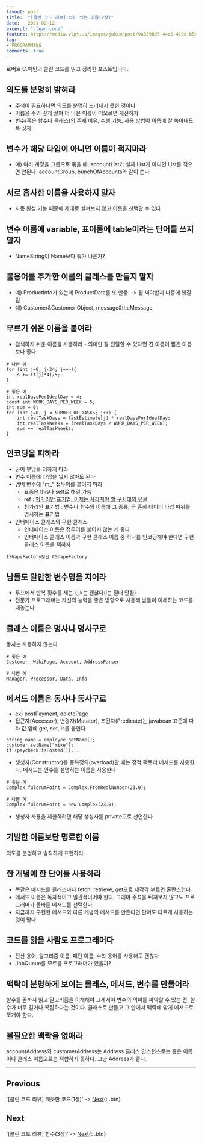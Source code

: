 ```yaml
---
layout: post
title:  "[클린 코드 리뷰] 의미 있는 이름(2장)"
date:   2021-02-12
excerpt: "clean code"
feature: https://media.vlpt.us/images/jwkim/post/9a8598d3-44c6-419d-b509-069370dd5c7e/%EA%B7%B8%EB%A6%BC3.png
tag:
- PROGRAMMING
comments: true
---
```


로버트 C.마틴의 클린 코드를 읽고 정리한 포스트입니다.

## 의도를 분명히 밝혀라
* 주석이 필요하다면 의도를 분명히 드러내지 못한 것이다
* 이름을 주의 깊게 살펴 더 나은 이름이 떠오르면 개선하자
* 변수(혹은 함수나 클래스)의 존재 이유, 수행 기능, 사용 방법이 이름에 잘 녹아내도록 짓자

## 변수가 해당 타입이 아니면 이름이 적지마라
* 예) 여러 계정을 그룹으로 묶을 때, accountList가 실제 List가 아니면 List를 적으면 안된다. accountGroup, bunchOfAccounts와 같이 쓴다

## 서로 흡사한 이름을 사용하지 말자
  * 자동 완성 기능 때문에 제대로 살펴보지 않고 이름을 선택할 수 있다

## 변수 이름에 variable, 표이름에 table이라는 단어를 쓰지 말자
* NameString이 Name보다 뭐가 나은가?

## 불용어를 추가한 이름의 클래스를 만들지 말자
* 예) ProductInfo가 있는데 ProductData를 또 만듦. -> 뭘 써야할지 나중에 헷갈림
* 예) Customer&Customer Object, message&theMessage

## 부르기 쉬운 이름을 붙여라
* 검색하지 쉬운 이름을 사용하라 - 의미만 잘 전달할 수 있다면 긴 이름이 짧은 이름보다 좋다.

```
# 나쁜 예
for (int j=0; j<34; j++>){
    s += (t[j]*4)/5;
}

# 좋은 예
int realDaysPerIdealDay = 4;
const int WORK_DAYS_PER_WEEK = 5;
int sum = 0;
for (int j=0; j < NUMBER_OF_TASKS; j++) {
    int realTaskDays = taskEstimate[j] * realDaysPerIdealDay;
    int realTaskWeeks = (realTaskDays / WORK_DAYS_PER_WEEK);
    sum += realTaskWeeks;
}
```

## 인코딩을 피하라
* 굳이 부담을 더하지 마라
* 변수 이름에 타입을 넣지 않아도 된다
* 멤버 변수에 "m_" 접두어를 붙이지 마라
  * 요즘은 this나 self로 해결 가능
  * ref : [헝가리안 표기법, 이제는 사라져야 할 구시대의 유물](https://santacop.tistory.com/6)
  * 헝가리안 표기법 : 변수나 함수의 이름에 그 종류, 곧 흔히 데이터 타입 따위를 명시하는 표기법
* 인터페이스 클래스와 구현 클래스
  * 인터페이스 이름은 접두어를 붙이지 않는 게 좋다
  * 인터페이스 클래스 이름과 구현 클래스 이름 중 하나를 인코딩해야 한다면 구현 클래스 이름을 택하자
```
IShapeFactory보단 CShapeFactory
```

## 남들도 알만한 변수명을 지어라
* 루프에서 반복 횟수를 세는 i,j,k는 괜찮다(I는 절대 안됨)
* 전문가 프로그래머는 자신의 능력을 좋은 방향으로 사용해 남들이 이해하는 코드를 내놓는다

## 클래스 이름은 명사나 명사구로
동사는 사용하지 않는다
```
# 좋은 예
Customer, WikiPage, Account, AddressParser

# 나쁜 예
Manager, Processor, Data, Info
```

## 메서드 이름은 동사나 동사구로
* ex) postPayment, deletePage
* 접근자(Accessor), 변경자(Mutator), 조건자(Predicate)는 javabean 표준에 따라 값 앞에 get, set, is를 붙인다
```
string name = employee.getName();
customer.setName("mike");
if (paycheck.isPosted())...
```
* 생성자(Constructor)를 중복정의(overload)할 때는 정적 팩토리 메서드를 사용한다. 메서드는 인수를 설명하는 이름을 사용한다
```
# 좋은 예
Complex fulcrumPoint = Complex.FromRealNumber(23.0);

# 나쁜 예
Complex fulcrumPoint = new Complex(23.0);
```

* 생성자 사용을 제한하려면 해당 생성자를 private으로 선언한다

## 기발한 이름보단 명료한 이름
의도를 분명하고 솔직하게 표현하라

## 한 개념에 한 단어를 사용하라
* 똑같은 메서드를 클래스마다 fetch, retrieve, get으로 제각각 부르면 혼란스럽다
* 메서드 이름은 독자적이고 일관적이어야 한다. 그래야 주석을 뒤져보지 않고도 프로그래머가 올바른 메서드를 선택한다
* 지금까지 구현한 메서드와 다른 개념의 메서드를 만든다면 단어도 다르게 사용하는 것이 맞다

## 코드를 읽을 사람도 프로그래머다
* 전산 용어, 알고리즘 이름, 패턴 이름, 수학 용어를 사용해도 괜찮다
* JobQueue를 모르를 프로그래머가 있을까?

## 맥락이 분명하게 보이는 클래스, 메서드, 변수를 만들어라
함수를 끝까지 읽고 알고리즘을 이해해야 그제서야 변수의 의미를 파악할 수 있는 건, 함수가 너무 길거나 복잡하다는 것이다. 클래스로 만들고 그 안에서 맥락에 맞게 메서드로 쪼개야 한다.

## 불필요한 맥락을 없애라
accountAddress와 customerAddress는 Address 클래스 인스턴스로는 좋은 이름이나 클래스 이름으로는 적합하지 못하다. 그냥 Address가 좋다.

---


## Previous
'[클린 코드 리뷰] 깨끗한 코드(1장)' -> [Next](https://akfmdl.github.io//programming_clean_code_1/){: .btn}

## Next
'[클린 코드 리뷰] 함수(3장)' -> [Next](https://akfmdl.github.io//programming_clean_code_3/){: .btn}